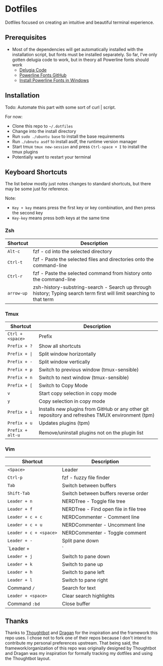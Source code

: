 Dotfiles
==========

Dotfiles focused on creating an intuitive and beautiful terminal experience.


Prerequisites
--------------

- Most of the dependencies will get automatically installed with the installation script, but fonts
  must be installed separately. So far, I've only gotten delugia code to work, but in theory all
  Powerline fonts should work
  - [Delugia Code](https://github.com/adam7/delugia-code)
  - [Powerline Fonts GitHub](https://github.com/powerline/fonts)
  - [Install Powerline Fonts in Windows](https://medium.com/@slmeng/how-to-install-powerline-fonts-in-windows-b2eedecace58)


Installation
------------

Todo: Automate this part with some sort of curl | script.

For now:

- Clone this repo to `~/.dotfiles`
- Change into the install directory
- Run `sudo ./ubuntu base` to install the base requirements
- Run `./ubnutu asdf` to install asdf, the runtime version manager
- Start tmux `tmux new-session` and press `Ctrl-space + I` to install the tmux plugins
- Potentially want to restart your terminal


Keyboard Shortcuts
-------------------

The list below mostly just notes changes to standard shortcuts, but there may
be some just for reference.

Note:
- `Key + key` means press the first key or key combination, and then press the second key
- `Key-key` means press both keys at the same time


### Zsh

Shortcut           | Description
-------------------|-------------
`Alt-c`            | fzf - cd into the selected directory
`Ctrl-t`           | fzf - Paste the selected files and directories onto the command-line
`Ctrl-r`           | fzf - Paste the selected command from history onto the command-line
`arrow-up`         | zsh-history-substring-search - Search up through history; Typing search term first will limit searching to that term


### Tmux

Shortcut           | Description
-------------------|-------------
`Ctrl + <space>`   | Prefix
`Prefix + ?`       | Show all shortcuts
`Prefix + \|`      | Split window horizontally
`Prefix + -`       | Split window vertically
`Prefix + p`       | Switch to previous window (tmux-sensible)
`Prefix + n`       | Switch to next window (tmux-sensible)
`Prefix + [`       | Switch to Copy Mode
`v`                | Start copy selection in copy mode
`y`                | Copy selection in copy mode
`Prefix + i`       | Installs new plugins from GitHub or any other git repository and refreshes TMUX environment (tpm)
`Prefix + u`       | Updates plugins (tpm)
`Prefix + alt-u`   | Remove/uninstall plugins not on the plugin list


### Vim

Shortcut               | Description
-----------------------|-------------
`<Space>`              | Leader
`Ctrl-p`               | fzf - fuzzy file finder
`Tab`                  | Switch between buffers
`Shift-Tab`            | Switch between buffers reverse order
`Leader + n`           | NERDTree - Toggle file tree
`Leader + f`           | NERDTree - Find open file in file tree
`Leader + c + c`       | NERDCommenter - Comment line
`Leader + c + u`       | NERDCommenter - Uncomment line
`Leader + c + <space>` | NERDCommenter - Toggle comment
`Leader + -`           | Split pane down
`Leader + |`           | Split pane right
`Leader + j`           | Switch to pane down
`Leader + k`           | Switch to pane up
`Leader + h`           | Switch to pane left
`Leader + l`           | Switch to pane right
Command `/`            | Search for text
`Leader + <space>`     | Clear search highlights
Command `:bd`          | Close buffer


Thanks
-------

Thanks to [Thoughtbot] and [Dragan] for the inspiration and the framework this repo uses.
I chose not to fork one of their repos because I don't intend to contribute my personal
preferences upstream. That being said, the framework/organization of this repo was
originally designed by Thoughtbot and Dragan was my inspiration for formally tracking
my dotfiles and using the Thoughtbot layout.

[Thoughtbot]: https://github.com/thoughtbot/dotfiles
[Dragan]: https://github.com/dragan/dotfiles
